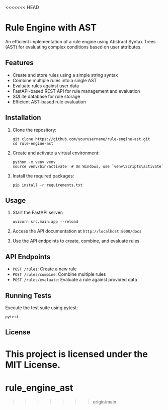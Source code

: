 <<<<<<< HEAD
# Rule Engine with AST

An efficient implementation of a rule engine using Abstract Syntax Trees (AST) for evaluating complex conditions based on user attributes.

## Features

- Create and store rules using a simple string syntax
- Combine multiple rules into a single AST
- Evaluate rules against user data
- FastAPI-based REST API for rule management and evaluation
- SQLite database for rule storage
- Efficient AST-based rule evaluation

## Installation

1. Clone the repository:
   ```
   git clone https://github.com/yourusername/rule-engine-ast.git
   cd rule-engine-ast
   ```

2. Create and activate a virtual environment:
   ```
   python -m venv venv
   source venv/bin/activate  # On Windows, use `venv\Scripts\activate`
   ```

3. Install the required packages:
   ```
   pip install -r requirements.txt
   ```

## Usage

1. Start the FastAPI server:
   ```
   uvicorn src.main:app --reload
   ```

2. Access the API documentation at `http://localhost:8000/docs`

3. Use the API endpoints to create, combine, and evaluate rules

## API Endpoints

- `POST /rules`: Create a new rule
- `POST /rules/combine`: Combine multiple rules
- `POST /rules/evaluate`: Evaluate a rule against provided data

## Running Tests

Execute the test suite using pytest:

```
pytest
```

## License

This project is licensed under the MIT License.
=======
# rule_engine_ast
>>>>>>> origin/main
